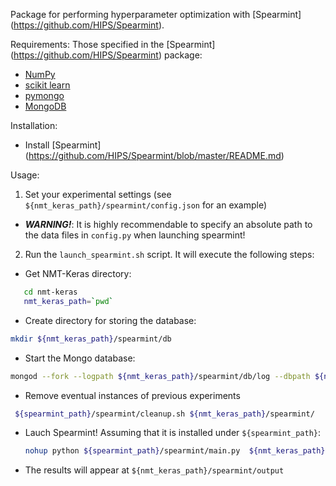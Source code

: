 Package for performing hyperparameter optimization with [Spearmint] (https://github.com/HIPS/Spearmint).

Requirements:  Those specified in the [Spearmint] (https://github.com/HIPS/Spearmint) package:

* [NumPy](http://www.numpy.org/)
* [scikit learn](http://scikit-learn.org/stable/index.html)
* [pymongo](https://api.mongodb.org/python/current)
* [MongoDB](https://www.mongodb.org)

Installation: 

* Install [Spearmint] (https://github.com/HIPS/Spearmint/blob/master/README.md)

Usage:

 1) Set your experimental settings (see `${nmt_keras_path}/spearmint/config.json` for an example)

 * **_WARNING!_**: It is highly recommendable to specify an absolute path to the data files in `config.py` when launching spearmint!

 2) Run the `launch_spearmint.sh` script. It will execute the following steps:

 * Get NMT-Keras directory:
 
 ```bash
    cd nmt-keras
    nmt_keras_path=`pwd`
 ```
  
 * Create directory for storing the database:
 
 ```bash
 mkdir ${nmt_keras_path}/spearmint/db
 ```
 
 * Start the Mongo database:
 
 ```bash
 mongod --fork --logpath ${nmt_keras_path}/spearmint/db/log --dbpath ${nmt_keras_path}/spearmint/db
 ```
 
  * Remove eventual instances of previous experiments
  
 ```bash
  ${spearmint_path}/spearmint/cleanup.sh ${nmt_keras_path}/spearmint/
 ```
 
 * Lauch Spearmint! Assuming that it is installed under `${spearmint_path}`:
 
    ```bash
    nohup python ${spearmint_path}/spearmint/main.py  ${nmt_keras_path}/spearmint --config=${nmt_keras_path}/spearmint/config.json > logs/spearmint.log 2> logs/spearmint.err &
    ```
    
 * The results will appear at `${nmt_keras_path}/spearmint/output` 
 
 